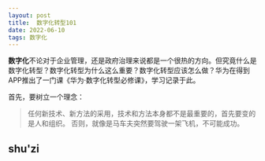 ```yaml
---
layout: post
title:  数字化转型101
date: 2022-06-10
tags: 数字化  
---
```


**数字化**不论对于企业管理，还是政府治理来说都是一个很热的方向。但究竟什么是数字化转型？数字化转型为什么这么重要？数字化转型应该怎么做？华为在得到APP推出了一门课《华为·数字化转型必修课》，学习记录于此。  

首先，要树立一个理念：  

>任何新技术、新方法的采用，技术和方法本身都不是最重要的，首先要变的是人和组织。
> 否则，就像是马车夫突然要驾驶一架飞机，不可能成功。  

##  shu'zi
